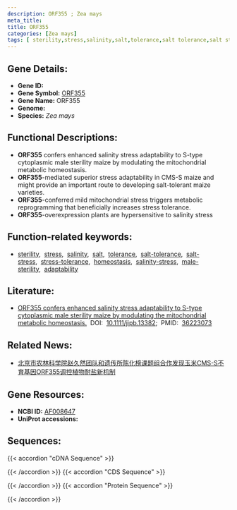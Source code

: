 ```yaml
---
description: ORF355 ; Zea mays
meta_title:
title: ORF355
categories: [Zea mays]
tags: [ sterility,stress,salinity,salt,tolerance,salt tolerance,salt stress,stress tolerance,homeostasis,salinity stress,male sterility,adaptability ]
---
```


## Gene Details:
- **Gene ID:**	[](https://www.maizegdb.org/gene_center/gene/)
- **Gene Symbol:** <u>ORF355</u>
- **Gene Name:** ORF355
- **Genome:** [](https://www.maizegdb.org/genome/assembly/)
- **Species:** *Zea mays*

## Functional Descriptions:
   - **ORF355** confers enhanced salinity stress adaptability to S-type cytoplasmic male sterility maize by modulating the mitochondrial metabolic homeostasis.
   - **ORF355**-mediated superior stress adaptability in CMS-S maize and might provide an important route to developing salt-tolerant maize varieties.
   - **ORF355**-conferred mild mitochondrial stress triggers metabolic reprogramming that beneficially increases stress tolerance.
   - **ORF355**-overexpression plants are hypersensitive to salinity stress

## Function-related keywords:
- [sterility](/tags/sterility/),&nbsp;&nbsp;[stress](/tags/stress/),&nbsp;&nbsp;[salinity](/tags/salinity/),&nbsp;&nbsp;[salt](/tags/salt/),&nbsp;&nbsp;[tolerance](/tags/tolerance/),&nbsp;&nbsp;[salt-tolerance](/tags/salt-tolerance/),&nbsp;&nbsp;[salt-stress](/tags/salt-stress/),&nbsp;&nbsp;[stress-tolerance](/tags/stress-tolerance/),&nbsp;&nbsp;[homeostasis](/tags/homeostasis/),&nbsp;&nbsp;[salinity-stress](/tags/salinity-stress/),&nbsp;&nbsp;[male-sterility](/tags/male-sterility/),&nbsp;&nbsp;[adaptability](/tags/adaptability/)

## Literature:
   - [ORF355 confers enhanced salinity stress adaptability to S-type cytoplasmic male sterility maize by modulating the mitochondrial metabolic homeostasis.]( https://onlinelibrary.wiley.com/doi/10.1111/jipb.13382)&nbsp;&nbsp;DOI:&nbsp;&nbsp;[10.1111/jipb.13382](https://onlinelibrary.wiley.com/doi/10.1111/jipb.13382);&nbsp;&nbsp;PMID:&nbsp;&nbsp;[36223073](https://pubmed.ncbi.nlm.nih.gov/36223073/)

## Related News:
   - [北京市农林科学院赵久然团队和遗传所陈化榜课题组合作发现玉米CMS-S不育基因ORF355调控植物耐盐新机制](https://mp.weixin.qq.com/s?__biz=MzIyOTY2NDYyNQ==&mid=2247556214&idx=6&sn=0df69f3064bfef4358c75833761fff7f&chksm=e8bd6e68dfcae77eeb850b5814802bd16c2090ed57b42e5d691c1573be068b09b4e3995bb010&scene=27#wechat_redirect)

## Gene Resources:
- **NCBI ID:** [AF008647](https://www.ncbi.nlm.nih.gov/gene/?term=AF008647)
- **UniProt accessions:** [](https://www.uniprot.org/uniprotkb//entry)

## Sequences:
{{< accordion "cDNA Sequence" >}}

{{< /accordion >}}
{{< accordion "CDS Sequence" >}}

{{< /accordion >}}
{{< accordion "Protein Sequence" >}}

{{< /accordion >}}
